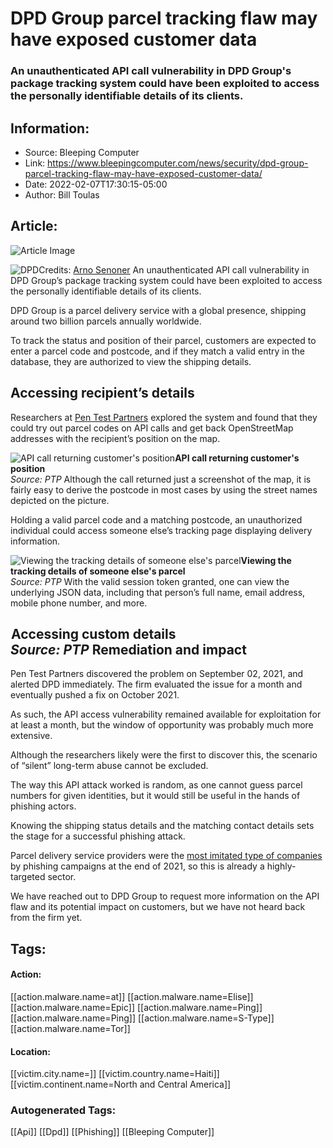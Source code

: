# DPD Group parcel tracking flaw may have exposed customer data
### An unauthenticated API call vulnerability in DPD Group's package tracking system could have been exploited to access the personally identifiable details of its clients.

## Information:
+ Source: Bleeping Computer
+ Link: https://www.bleepingcomputer.com/news/security/dpd-group-parcel-tracking-flaw-may-have-exposed-customer-data/
+ Date: 2022-02-07T17:30:15-05:00
+ Author: Bill Toulas


## Article:
![Article Image](https://www.bleepstatic.com/content/hl-images/2022/02/07/dpd.jpg)


![DPD](https://www.bleepstatic.com/content/hl-images/2022/02/07/dpd.jpg?rand=1355732012)Credits: [Arno Senoner](https://unsplash.com/@arnosenoner)
An unauthenticated API call vulnerability in DPD Group’s package tracking system could have been exploited to access the personally identifiable details of its clients.


DPD Group is a parcel delivery service with a global presence, shipping around two billion parcels annually worldwide.


To track the status and position of their parcel, customers are expected to enter a parcel code and postcode, and if they match a valid entry in the database, they are authorized to view the shipping details.


Accessing recipient’s details
-----------------------------


Researchers at [Pen Test Partners](https://www.pentestpartners.com/security-blog/dpd-package-sniffing/) explored the system and found that they could try out parcel codes on API calls and get back OpenStreetMap addresses with the recipient’s position on the map.



![API call returning customer's position](https://www.bleepstatic.com/images/news/u/1220909/Website%20snaps/maps.jpg)**API call returning customer's position**  
*Source: PTP*
Although the call returned just a screenshot of the map, it is fairly easy to derive the postcode in most cases by using the street names depicted on the picture.


Holding a valid parcel code and a matching postcode, an unauthorized individual could access someone else’s tracking page displaying delivery information.



![Viewing the tracking details of someone else's parcel](https://www.bleepstatic.com/images/news/u/1220909/Website%20snaps/parcel-view.jpg)**Viewing the tracking details of someone else's parcel**  
*Source: PTP*
With the valid session token granted, one can view the underlying JSON data, including that person’s full name, email address, mobile phone number, and more.



![Accessing custom details](data:image/gif;base64,R0lGODlhAQABAAAAACH5BAEKAAEALAAAAAABAAEAAAICTAEAOw==)**Accessing custom details**  
*Source: PTP*
Remediation and impact
----------------------


Pen Test Partners discovered the problem on September 02, 2021, and alerted DPD immediately. The firm evaluated the issue for a month and eventually pushed a fix on October 2021.


As such, the API access vulnerability remained available for exploitation for at least a month, but the window of opportunity was probably much more extensive.


Although the researchers likely were the first to discover this, the scenario of “silent” long-term abuse cannot be excluded.


The way this API attack worked is random, as one cannot guess parcel numbers for given identities, but it would still be useful in the hands of phishing actors.


Knowing the shipping status details and the matching contact details sets the stage for a successful phishing attack.


Parcel delivery service providers were the [most imitated type of companies](https://www.bleepingcomputer.com/news/security/dhl-dethrones-microsoft-as-most-imitated-brand-in-phishing-attacks/) by phishing campaigns at the end of 2021, so this is already a highly-targeted sector.


We have reached out to DPD Group to request more information on the API flaw and its potential impact on customers, but we have not heard back from the firm yet.





## Tags:

#### Action:
[[action.malware.name=at]] [[action.malware.name=Elise]] [[action.malware.name=Epic]] [[action.malware.name=Ping]] [[action.malware.name=Ping]] [[action.malware.name=S-Type]] [[action.malware.name=Tor]]

#### Location:
[[victim.city.name=]] [[victim.country.name=Haiti]] [[victim.continent.name=North and Central America]]

### Autogenerated Tags:
[[Api]] [[Dpd]] [[Phishing]] [[Bleeping Computer]]

